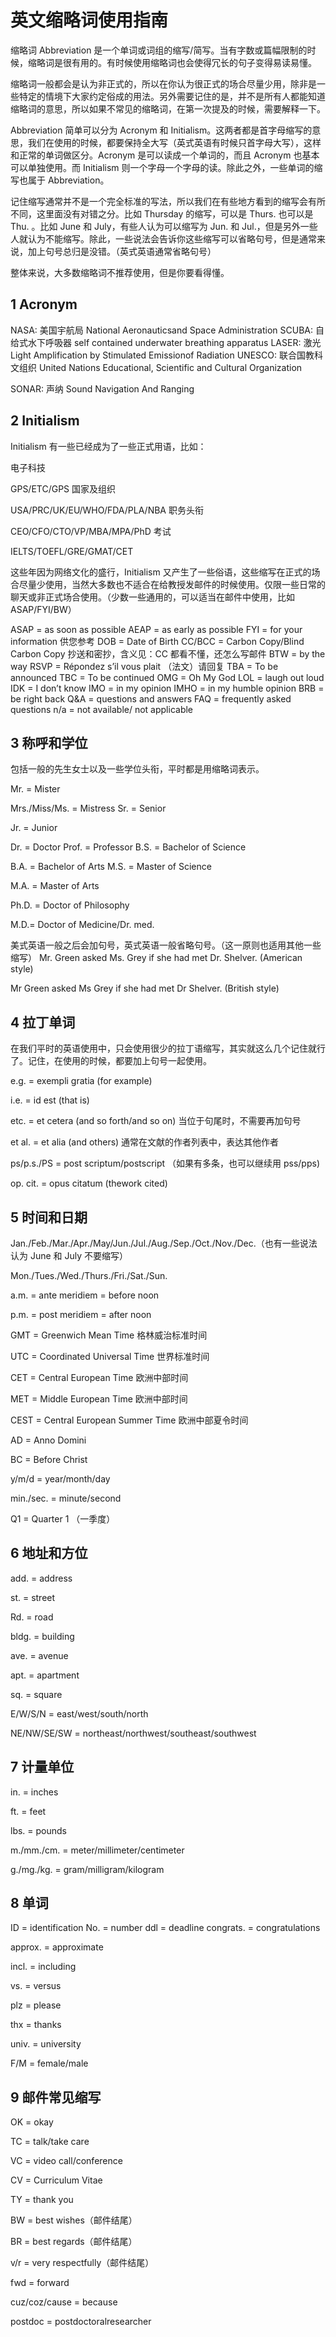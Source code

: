 # 英文缩略词使用指南

缩略词 Abbreviation 是一个单词或词组的缩写/简写。当有字数或篇幅限制的时候，缩略词是很有用的。有时候使用缩略词也会使得冗长的句子变得易读易懂。

缩略词一般都会是认为非正式的，所以在你认为很正式的场合尽量少用，除非是一些特定的情境下大家约定俗成的用法。另外需要记住的是，并不是所有人都能知道缩略词的意思，所以如果不常见的缩略词，在第一次提及的时候，需要解释一下。

Abbreviation 简单可以分为 Acronym 和 Initialism。这两者都是首字母缩写的意思，我们在使用的时候，都要保持全大写（英式英语有时候只首字母大写），这样和正常的单词做区分。Acronym 是可以读成一个单词的，而且 Acronym 也基本可以单独使用。而 Initialism 则一个字母一个字母的读。除此之外，一些单词的缩写也属于 Abbreviation。

记住缩写通常并不是一个完全标准的写法，所以我们在有些地方看到的缩写会有所不同，这里面没有对错之分。比如 Thursday 的缩写，可以是 Thurs. 也可以是 Thu. 。比如 June 和 July，有些人认为可以缩写为 Jun. 和 Jul.，但是另外一些人就认为不能缩写。除此，一些说法会告诉你这些缩写可以省略句号，但是通常来说，加上句号总归是没错。（英式英语通常省略句号）

整体来说，大多数缩略词不推荐使用，但是你要看得懂。

## 1 Acronym

NASA: 美国宇航局 National Aeronauticsand Space Administration
SCUBA: 自给式水下呼吸器 self contained underwater breathing apparatus
LASER: 激光 Light Amplification by Stimulated Emissionof Radiation
UNESCO: 联合国教科文组织 United Nations Educational, Scientific and Cultural Organization

SONAR: 声纳 Sound Navigation And Ranging

## 2 Initialism

Initialism 有一些已经成为了一些正式用语，比如：

电子科技

GPS/ETC/GPS
国家及组织

USA/PRC/UK/EU/WHO/FDA/PLA/NBA
职务头衔

CEO/CFO/CTO/VP/MBA/MPA/PhD
考试

IELTS/TOEFL/GRE/GMAT/CET

这些年因为网络文化的盛行，Initialism 又产生了一些俗语，这些缩写在正式的场合尽量少使用，当然大多数也不适合在给教授发邮件的时候使用。仅限一些日常的聊天或非正式场合使用。（少数一些通用的，可以适当在邮件中使用，比如 ASAP/FYI/BW）

ASAP = as soon as possible
AEAP = as early as possible
FYI = for your information 供您参考
DOB = Date of Birth
CC/BCC = Carbon Copy/Blind Carbon Copy
抄送和密抄，含义见：CC 都看不懂，还怎么写邮件
BTW = by the way
RSVP = Répondez s’il vous plait （法文）请回复
TBA = To be announced
TBC = To be continued
OMG = Oh My God
LOL = laugh out loud
IDK = I don’t know
IMO = in my opinion
IMHO = in my humble opinion
BRB = be right back
Q&A = questions and answers
FAQ = frequently asked questions
n/a = not available/ not applicable

## 3 称呼和学位

包括一般的先生女士以及一些学位头衔，平时都是用缩略词表示。

Mr. = Mister

Mrs./Miss/Ms. = Mistress
Sr. = Senior

Jr. = Junior

Dr. = Doctor
Prof. = Professor
B.S. = Bachelor of Science

B.A. = Bachelor of Arts
M.S. = Master of Science

M.A. = Master of Arts

Ph.D. = Doctor of Philosophy

M.D.= Doctor of Medicine/Dr. med.

美式英语一般之后会加句号，英式英语一般省略句号。（这一原则也适用其他一些缩写）
Mr. Green asked Ms. Grey if she had met Dr. Shelver. (American style)

Mr Green asked Ms Grey if she had met Dr Shelver. (British style)

## 4 拉丁单词

在我们平时的英语使用中，只会使用很少的拉丁语缩写，其实就这么几个记住就行了。记住，在使用的时候，都要加上句号一起使用。

e.g. = exempli gratia (for example)

i.e. = id est (that is)

etc. = et cetera (and so forth/and so on) 当位于句尾时，不需要再加句号

et al. = et alia (and others) 通常在文献的作者列表中，表达其他作者

ps/p.s./PS = post scriptum/postscript （如果有多条，也可以继续用 pss/pps)

op. cit. = opus citatum (thework cited)

## 5 时间和日期

Jan./Feb./Mar./Apr./May/Jun./Jul./Aug./Sep./Oct./Nov./Dec.（也有一些说法认为 June 和 July 不要缩写）

Mon./Tues./Wed./Thurs./Fri./Sat./Sun.

a.m. = ante meridiem = before noon

p.m. = post meridiem = after noon

GMT = Greenwich Mean Time 格林威治标准时间

UTC = Coordinated Universal Time 世界标准时间

CET = Central European Time 欧洲中部时间

MET = Middle European Time 欧洲中部时间

CEST = Central European Summer Time 欧洲中部夏令时间

AD = Anno Domini

BC = Before Christ

y/m/d = year/month/day

min./sec. = minute/second

Q1 = Quarter 1 （一季度）

## 6 地址和方位

add. = address

st. = street

Rd. = road

bldg. = building

ave. = avenue

apt. = apartment

sq. = square

E/W/S/N = east/west/south/north

NE/NW/SE/SW = northeast/northwest/southeast/southwest

## 7 计量单位

in. = inches

ft. = feet

lbs. = pounds

m./mm./cm. = meter/millimeter/centimeter

g./mg./kg. = gram/milligram/kilogram

## 8 单词

ID = identification
No. = number
ddl = deadline
congrats. = congratulations

approx. = approximate

incl. = including

vs. = versus

plz = please

thx = thanks

univ. = university

F/M = female/male

## 9 邮件常见缩写

OK = okay

TC = talk/take care

VC = video call/conference

CV = Curriculum Vitae

TY = thank you

BW = best wishes（邮件结尾）

BR = best regards（邮件结尾）

v/r = very respectfully（邮件结尾）

fwd = forward

cuz/coz/cause = because

postdoc = postdoctoralresearcher
